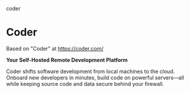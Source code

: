 coder
# Coder

Based on "Coder" at https://coder.com/

**Your Self-Hosted Remote Development Platform**

Coder shifts software development from local machines to the cloud. Onboard new developers in minutes, build code on powerful servers—all while keeping source code and data secure behind your firewall.
